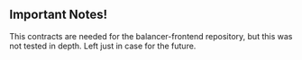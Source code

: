 ## Important Notes!

This contracts are needed for the balancer-frontend repository, but this was not tested in depth. Left just in case for the future.
